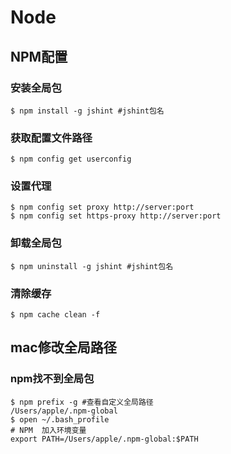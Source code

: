 # Node



## NPM配置

### 安装全局包

```shell
$ npm install -g jshint #jshint包名
```

### 获取配置文件路径

```shell
$ npm config get userconfig
```

### 设置代理

```shell
$ npm config set proxy http://server:port
$ npm config set https-proxy http://server:port
```

### 卸载全局包

```shell
$ npm uninstall -g jshint #jshint包名
```

### 清除缓存

```shell
$ npm cache clean -f
```



## mac修改全局路径





### npm找不到全局包

```shell
$ npm prefix -g #查看自定义全局路径
/Users/apple/.npm-global
$ open ~/.bash_profile
# NPM  加入环境变量
export PATH=/Users/apple/.npm-global:$PATH 

```

